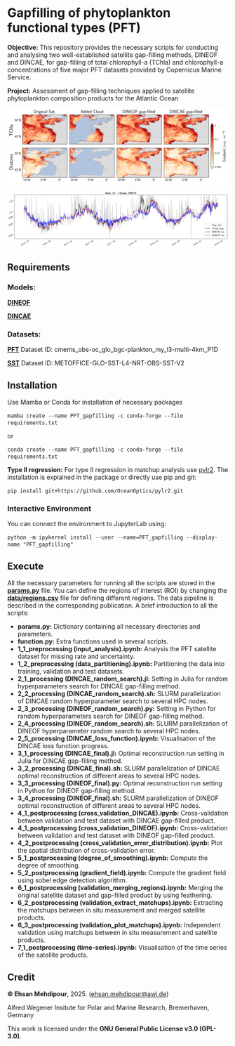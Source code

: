 # Gapfilling of phytoplankton functional types (PFT)
**Objective:** This repository provides the necessary scripts for conducting and analysing two well-established satellite gap-filling methods, DINEOF and DINCAE, for gap-filling of total chlorophyll-a (TChla) and chlorophyll-a concentrations of five major PFT datasets provided by Copernicus Marine Service.

**Project:** Assessment of gap-filling techniques applied to satellite phytoplankton composition products for the Atlantic Ocean

![Gradient-filed](fig/gradient_field_area10_2018-06-23.png)

![Time-series of Diatom](fig/timeserie_DIATO_area10.png)

## Requirements
### Models:
[**DINEOF**](https://github.com/aida-alvera/DINEOF)

[**DINCAE**](https://github.com/gher-uliege/DINCAE.jl)
### Datasets:
[**PFT**](https://doi.org/10.48670/moi-00280) Dataset ID: cmems_obs-oc_glo_bgc-plankton_my_l3-multi-4km_P1D

[**SST**](https://doi.org/10.48670/moi-00165) Dataset ID: METOFFICE-GLO-SST-L4-NRT-OBS-SST-V2

## Installation
Use Mamba or Conda for installation of necessary packages
```
mamba create --name PFT_gapfilling -c conda-forge --file requirements.txt
```
or
```
conda create --name PFT_gapfilling -c conda-forge --file requirements.txt
```
**Type II regression:** For type II regression in matchup analysis use [pylr2](https://github.com/OceanOptics/pylr2). The installation is explained in the package or directly use pip and git:
```
pip install git+https://github.com/OceanOptics/pylr2.git
```
### Interactive Environment
You can connect the environment to JupyterLab using:
```
python -m ipykernel install --user --name=PFT_gapfilling --display-name "PFT_gapfilling"
```
## Execute
All the necessary parameters for running all the scripts are stored in the [**params.py**](params.py) file. You can define the regions of interest (ROI) by changing the [**data/regions.csv**](data/regions.csv) file for defining different regions. The data pipeline is described in the corresponding publication.
A brief introduction to all the scripts:

- **params.py:** Dictionary containing all necessary directories and parameters.
- **function.py:** Extra functions used in several scripts.
- **1_1_preprocessing (input_analysis).ipynb:** Analysis the PFT satellite dataset for missing rate and uncertainty.
- **1_2_preprocessing (data_partitioning).ipynb:** Partitioning the data into training, validation and test datasets.
- **2_1_processing (DINCAE_random_search).jl:** Setting in Julia for random hyperparameters search for DINCAE gap-filling method.
- **2_2_processing (DINCAE_random_search).sh:** SLURM parallelization of DINCAE random hyperparameter search to several HPC nodes.
- **2_3_processing (DINEOF_random_search).py:** Setting in Python for random hyperparameters search for DINEOF gap-filling method.
- **2_4_processing (DINEOF_random_search).sh:** SLURM parallelization of DINEOF hyperparameter random search to several HPC nodes.
- **2_5_processing (DINCAE_loss_function).ipynb:** Visualisation of the DINCAE loss function progress.
- **3_1_processing (DINCAE_final).jl:** Optimal reconstruction run setting in Julia for DINCAE gap-filling method.
- **3_2_processing (DINCAE_final).sh:** SLURM parallelization of DINCAE optimal reconstruction of different areas to several HPC nodes.
- **3_3_processing (DINEOF_final).py:** Optimal reconstruction run setting in Python for DINEOF gap-filling method.
- **3_4_processing (DINEOF_final).sh:** SLURM parallelization of DINEOF optimal reconstruction of different areas to several HPC nodes.
- **4_1_postprocessing (cross_validation_DINCAE).ipynb:** Cross-validation between validation and test dataset with DINCAE gap-filled product.
- **4_1_postprocessing (cross_validation_DINEOF).ipynb:** Cross-validation between validation and test dataset with DINEOF gap-filled product.
- **4_2_postprocessing (cross_validation_error_distribution).ipynb:** Plot the spatial distribution of cross-validation error.
- **5_1_postprocessing (degree_of_smoothing).ipynb:** Compute the degree of smoothing.
- **5_2_postprocessing (gradient_field).ipynb:** Compute the gradient field using sobel edge detection algorithm.
- **6_1_postprocessing (validation_merging_regions).ipynb:** Merging the original satellite dataset and gap-filled product by using feathering.
- **6_2_postprocessing (validation_extract_matchups).ipynb:** Extracting the matchups between in situ measurement and merged satellite products.
- **6_3_postprocessing (validation_plot_matchups).ipynb:** Independent validation using matchups between in situ measurement and satellite products.
- **7_1_postprocessing (time-series).ipynb:** Visualisation of the time series of the satellite products.

## Credit

**© Ehsan Mehdipour**, 2025. (ehsan.mehdipour@awi.de)

Alfred Wegener Insitute for Polar and Marine Research, Bremerhaven, Germany

This work is licensed under the **GNU General Public License v3.0 (GPL-3.0)**. 
